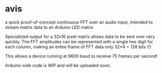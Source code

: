avis
===
a quick proof-of-concept continuous FFT over an audio input,
intended to stream matrix data to an Arduino LED matrix

Specialized output for a 32x16 pixel matrix allows data to be sent over very quickly.
The FFT amplitudes can be represented with a single hex digit for each column, making an entire frame of FFT data only 32*4 = 128 bits (!)

This allows a device running at 9600 baud to receive 75 frames per second!

Arduino-side code is WIP and will be uploaded soon.
